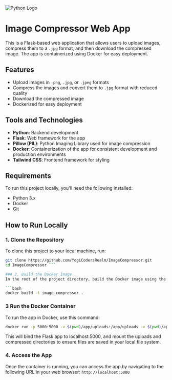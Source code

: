 ![Python Logo](https://www.python.org//static/img/python-logo.png)

# Image Compressor Web App

This is a Flask-based web application that allows users to upload images, compress them to a `.jpg` format, and then download the compressed image. The app is containerized using Docker for easy deployment.

## Features

- Upload images in `.png`, `.jpg`, or `.jpeg` formats
- Compress the images and convert them to `.jpg` format with reduced quality
- Download the compressed image
- Dockerized for easy deployment

## Tools and Technologies

- **Python**: Backend development
- **Flask**: Web framework for the app
- **Pillow (PIL)**: Python Imaging Library used for image compression
- **Docker**: Containerization of the app for consistent development and production environments
- **Tailwind CSS**: Frontend framework for styling

## Requirements

To run this project locally, you'll need the following installed:

- Python 3.x
- Docker
- Git

## How to Run Locally

### 1. Clone the Repository

To clone this project to your local machine, run:

```bash
git clone https://github.com/YogiCodersRealm/ImageCompressor.git
cd ImageCompressor ```

### 2. Build the Docker Image
In the root of the project directory, build the Docker image using the following command:

```bash
docker build -t image_compressor .
```

### 3 Run the Docker Container
To run the app in Docker, use this command:
```bash
docker run -p 5000:5000 -v $(pwd)/app/uploads:/app/uploads -v $(pwd)/app/compressed:/app/compressed image_compressor
```

This will bind the Flask app to localhost:5000, and mount the uploads and compressed directories to ensure files are saved in your local file system.

### 4. Access the App
Once the container is running, you can access the app by navigating to the following URL in your web browser:
```http://localhost:5000```




